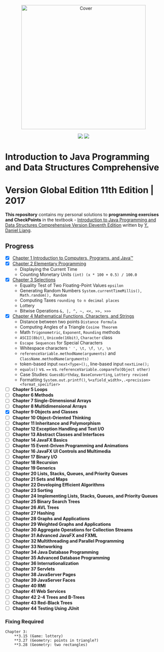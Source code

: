 <p align="center">
  <a href="https://bit.ly/2IMBXEE">
  <img src="https://www.pearsonhighered.com/assets/bigcovers/1/2/9/2/1292221879.JPG" 
  height="400" 
  title="Introduction to Java Programming and Data Structures" 
  alt="Cover"></a>
</p>
<p align="center">
<img src="https://img.shields.io/badge/In%20Progress-Chapter 5 Loops-blue.svg" />
  <img src="https://img.shields.io/badge/Made%20With-Java 8/11-purple.svg" />
</p>

# Introduction to Java Programming and Data Structures Comprehensive 
# Version Global Edition 11th Edition | 2017
**This repository** contains my personal solutions to **programming exercises and CheckPoints** in the textbook - [Introduction to Java Programming and Data Structures Comprehensive Version Eleventh Edition](https://www.pearson.com/uk/educators/higher-education-educators/program/Liang-Introduction-to-Java-Programming-and-Data-Structures-Comprehensive-Version-Global-Edition-11th-Edition/PGM1898285.html) written by [Y. Daniel Liang](https://yongdanielliang.github.io/).

## Progress
- [x] <a href="https://bit.ly/3pAW6yw" target="_blank" title="Solutions">Chapter 1 Introduction to Computers, Programs, and Java™</a>
- [x] <a href="https://bit.ly/2IIaZOM" target="_blank" title="Solutions">Chapter 2 Elementary Programming</a> 
    - Displaying the Current Time 
    - Counting Monetary Units `(int) (x * 100 + 0.5) / 100.0`
- [x] <a href="https://bit.ly/3f8q5cy" target="_blank" title="Solutions">Chapter 3 Selections</a>
    - Equality Test of Two Floating-Point Values `epsilon`
    - Generating Random Numbers `System.currentTimeMillis(), Math.random(), Random`
    - Computing Taxes `rounding to n decimal places`
    - Lottery
    - Bitwise Operations `&, |, ^, ~, <<, >>, >>>`
- [x] <a href="https://bit.ly/2UwhtD5" target="_blank" title="Solutions">Chapter 4 Mathematical Functions, Characters, and Strings</a>
    - Distance between two points `Distance Formula`
    - Computing Angles of a Triangle `Cosine Theorem`
    - Math `Trigonometric`, `Exponent`, `Rounding` methods
    - `ASCII(8bit)`, `Unicode(16bit)`, `Character` class
    - `Escape Sequences` for Special Characters
    - Whitespace characters `' ', \t, \f, \r, \n` 
    - `referenceVariable.methodName(arguments)` and `ClassName.methodName(arguments)`
    - token-based input `next<Type>();`, line-based input `nextLine();`
    - `equals()` vs. `==` vs. `referenceVariable.compareTo(Object other)`
    - Case Studies: `GuessBirthday`, `BaseConverting`, `Lottery revised`
    - Formatting `System.out.printf()`, `%<±field_width>,.<precision><format_specifier>` 
- [ ] **Chapter 5 Loops**
- [ ] **Chapter 6 Methods**
- [ ] **Chapter 7 Single-Dimensional Arrays** 
- [ ] **Chapter 8 Multidimensional Arrays**
- [x] **Chapter 9 Objects and Classes** 
- [ ] **Chapter 10 Object-Oriented Thinking**
- [ ] **Chapter 11 Inheritance and Polymorphism**
- [ ] **Chapter 12 Exception Handling and Text I/O**
- [ ] **Chapter 13 Abstract Classes and Interfaces**
- [ ] **Chapter 14 JavaFX Basics**
- [ ] **Chapter 15 Event-Driven Programming and Animations**
- [ ] **Chapter 16 JavaFX UI Controls and Multimedia**
- [ ] **Chapter 17 Binary I/O**
- [ ] **Chapter 18 Recursion**
- [ ] **Chapter 19 Generics**
- [ ] **Chapter 20 Lists, Stacks, Queues, and Priority Queues**
- [ ] **Chapter 21 Sets and Maps**
- [ ] **Chapter 22 Developing Efficient Algorithms**
- [ ] **Chapter 23 Sorting**
- [ ] **Chapter 24 Implementing Lists, Stacks, Queues, and Priority Queues**
- [ ] **Chapter 25 Binary Search Trees**
- [ ] **Chapter 26 AVL Trees**
- [ ] **Chapter 27 Hashing**
- [ ] **Chapter 28 Graphs and Applications**
- [ ] **Chapter 29 Weighted Graphs and Applications**
- [ ] **Chapter 30 Aggregate Operations for Collection Streams**
- [ ] **Chapter 31 Advanced JavaFX and FXML**
- [ ] **Chapter 32 Multithreading and Parallel Programming**
- [ ] **Chapter 33 Networking**
- [ ] **Chapter 34 Java Database Programming**
- [ ] **Chapter 35 Advanced Database Programming**
- [ ] **Chapter 36 Internationalization**
- [ ] **Chapter 37 Servlets**
- [ ] **Chapter 38 JavaServer Pages**
- [ ] **Chapter 39 JavaServer Faces**
- [ ] **Chapter 40 RMI**
- [ ] **Chapter 41 Web Services**
- [ ] **Chapter 42 2-4 Trees and B-Trees**
- [ ] **Chapter 43 Red-Black Trees**
- [ ] **Chapter 44 Testing Using JUnit**

### Fixing Required
    Chapter 3:
        **3.15 (Game: lottery) 
        **3.27 (Geometry: points in triangle?)
        **3.28 (Geometry: two rectangles)

